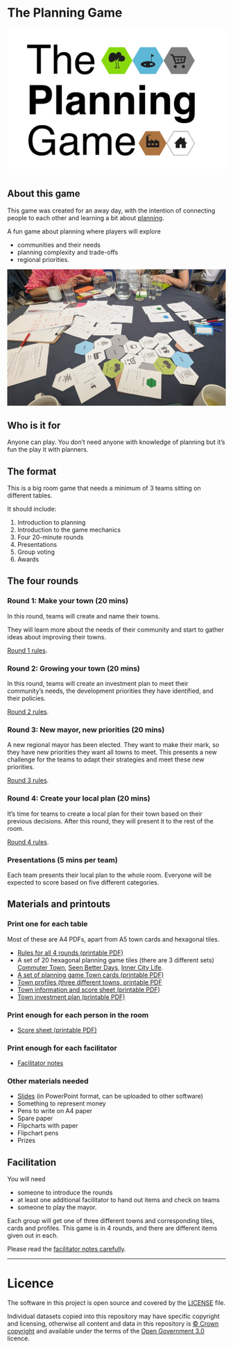 # The Planning Game
<img src="theplanninggame.png" width=700px>

## About this game

This game was created for an away day, with the intention of connecting people to each other and learning a bit about [planning](https://en.wikipedia.org/wiki/Urban_planning).

A fun game about planning where players will explore

- communities and their needs
- planning complexity and trade-offs
- regional priorities.

<img src="PlanningGamePlay.jpg">
  
## Who is it for

Anyone can play. You don’t need anyone with knowledge of planning but it’s fun the play it with planners.

## The format

This is a big room game that needs a minimum of 3 teams sitting on different tables.

It should include:

1. Introduction to planning
2. Introduction to the game mechanics
3. Four 20-minute rounds
4. Presentations
5. Group voting
6. Awards

## The four rounds

### Round 1: Make your town (20 mins)

In this round, teams will create and name their towns. 

They will learn more about the needs of their community and start to gather ideas about improving their towns.

[Round 1 rules](https://github.com/digital-land/planning-game/blob/main/Rules-round-1.md).

### Round 2: Growing your town (20 mins)

In this round, teams will create an investment plan to meet their community’s needs, the development priorities they have identified, and their policies. 

[Round 2 rules](https://github.com/digital-land/planning-game/blob/main/Rules-round-2.md).

### Round 3: New mayor, new priorities (20 mins)

A new regional mayor has been elected. They want to make their mark, so they have new priorities they want all towns to meet. This presents a new challenge for the teams to adapt their strategies and meet these new priorities.

[Round 3 rules](https://github.com/digital-land/planning-game/blob/main/Rules-round-3.md).

### Round 4: Create your local plan (20 mins)

It’s time for teams to create a local plan for their town based on their previous decisions. After this round, they will present it to the rest of the room.

[Round 4 rules](https://github.com/digital-land/planning-game/blob/main/Rules-round-4.md).

### Presentations (5 mins per team)

Each team presents their local plan to the whole room. Everyone will be expected to score based on five different categories.

## Materials and printouts

### Print one for each table

Most of these are A4 PDFs, apart from A5 town cards and hexagonal tiles.

* [Rules for all 4 rounds (printable PDF)](https://github.com/digital-land/planning-game/blob/main/The%20Planning%20game%20All%20Round%20rules.pdf)
* A set of 20 hexagonal planning game tiles (there are 3 different sets) [Commuter Town](https://github.com/digital-land/planning-game/blob/main/CommuterTownTiles.pdf), [Seen Better Days](https://github.com/digital-land/planning-game/blob/main/SeenBetterDaysTiles.pdf), [Inner City Life](https://github.com/digital-land/planning-game/blob/main/InnerCityLifeTiles.pdf).
* [A set of planning game Town cards (printable PDF)](https://github.com/digital-land/planning-game/blob/main/PlanningGameTownCards.pdf)
* [Town profiles (three different towns, printable PDF](https://github.com/digital-land/planning-game/blob/main/Town%20profiles.pdf)
* [Town information and score sheet (printable PDF)](https://github.com/digital-land/planning-game/blob/main/Town%20information%20Town%20scores.pdf)
* [Town investment plan (printable PDF)](https://github.com/digital-land/planning-game/blob/main/Investment%20plan.pdf)

### Print enough for each person in the room

* [Score sheet (printable PDF)](https://github.com/digital-land/planning-game/blob/main/Score%20sheet.pdf)

### Print enough for each facilitator

* [Facilitator notes](https://github.com/digital-land/planning-game/blob/main/FacilitatorNotesPlanningGame.pdf)

### Other materials needed 

* [Slides](https://github.com/digital-land/planning-game/blob/main/The%20Planning%20Game.pptx) (in PowerPoint format, can be uploaded to other software)
* Something to represent money
* Pens to write on A4 paper
* Spare paper
* Flipcharts with paper
* Flipchart pens
* Prizes

## Facilitation

You will need

* someone to introduce the rounds
* at least one additional facilitator to hand out items and check on teams
* someone to play the mayor.

Each group will get one of three different towns and corresponding tiles, cards and profiles. This game is in 4 rounds, and there are different items given out in each.

Please read the [facilitator notes carefully](https://github.com/digital-land/planning-game/blob/main/FacilitatorNotesPlanningGame.pdf).

---
# Licence


The software in this project is open source and covered by the [LICENSE](LICENSE) file.

Individual datasets copied into this repository may have specific copyright and licensing, otherwise all content and data in this repository is
[© Crown copyright](http://www.nationalarchives.gov.uk/information-management/re-using-public-sector-information/copyright-and-re-use/crown-copyright/)
and available under the terms of the [Open Government 3.0](https://www.nationalarchives.gov.uk/doc/open-government-licence/version/3/) licence.
